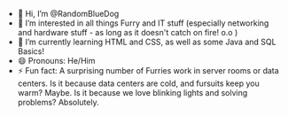 - 👋 Hi, I’m @RandomBlueDog
- 👀 I’m interested in all things Furry and IT stuff (especially networking and hardware stuff - as long as it doesn't catch on fire! o.o )
- 🌱 I’m currently learning HTML and CSS, as well as some Java and SQL Basics!
- 😄 Pronouns: He/Him
- ⚡ Fun fact: A surprising number of Furries work in server rooms or data centers. Is it because data centers are cold, and fursuits keep you warm? Maybe. Is it because we love blinking lights and solving problems? Absolutely.
<!---
RandomBlueDog/RandomBlueDog is a ✨ special ✨ repository because its `README.md` (this file) appears on your GitHub profile.
You can click the Preview link to take a look at your changes.
--->
